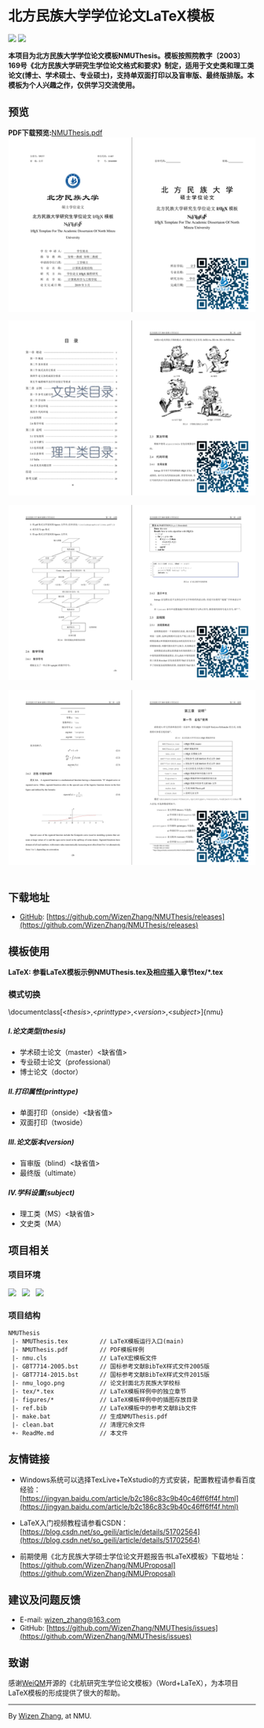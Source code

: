 # 北方民族大学学位论文LaTeX模板
[![](https://img.shields.io/badge/version-v5.0-brightgreen.svg)](https://github.com/WizenZhang/NMUThesis/releases)   ![](https://img.shields.io/badge/license-MIT-blue.svg)

**本项目为北方民族大学学位论文模板NMUThesis。模板按照院教字〔2003〕169号《北方民族大学研究生学位论文格式和要求》制定，适用于文史类和理工类论文(博士、学术硕士、专业硕士)，支持单双面打印以及盲审版、最终版排版。本模板为个人兴趣之作，仅供学习交流使用。**


## 预览

**PDF下载预览:**[NMUThesis.pdf](https://raw.githubusercontent.com/WizenZhang/NMUThesis/master/NMUThesis.pdf)
![](figures/NMUThesis_1.png)

![](figures/NMUThesis_2.png) 
  
![](figures/NMUThesis_3.png) 
  
![](figures/NMUThesis_4.png)   

## 下载地址

+ [GitHub](https://github.com/WizenZhang/NMUThesis): [https://github.com/WizenZhang/NMUThesis/releases](https://github.com/WizenZhang/NMUThesis/releases)

## 模板使用

**LaTeX: 参看LaTeX模板示例NMUThesis.tex及相应插入章节tex/*.tex**

### 模式切换

\documentclass[<*thesis*>,<*printtype*>,<*version*>,<*subject*>]{nmu}

##### I.论文类型(thesis)
+ 学术硕士论文（master）<缺省值>
+ 专业硕士论文（professional）
+ 博士论文（doctor）

##### II.打印属性(printtype)

+ 单面打印（onside）<缺省值>
+ 双面打印（twoside）

##### III.论文版本(version)
+ 盲审版（blind）<缺省值>
+ 最终版（ultimate）

##### IV.学科设置(subject)
+ 理工类（MS）<缺省值>
+ 文史类（MA）
## 项目相关

### 项目环境

![](https://img.shields.io/badge/Windows%207-64bit-blue.svg)   ![](https://img.shields.io/badge/TeXstudio-2.12.8-orange.svg)   ![](https://img.shields.io/badge/Texlive2017-20170524-ff69b4.svg)

### 项目结构

```
NMUThesis
 |- NMUThesis.tex         // LaTeX模板运行入口(main)
 |- NMUThesis.pdf         // PDF模板样例
 |- nmu.cls               // LaTeX宏模板文件
 |- GBT7714-2005.bst      // 国标参考文献BibTeX样式文件2005版
 |- GBT7714-2015.bst      // 国标参考文献BibTeX样式文件2015版
 |- nmu_logo.png          // 论文封面北方民族大学校标
 |- tex/*.tex             // LaTeX模板样例中的独立章节
 |- figures/*             // LaTeX模板样例中的插图存放目录
 |- ref.bib               // LaTeX模板中的参考文献Bib文件
 |- make.bat              // 生成NMUThesis.pdf
 |- clean.bat             // 清理冗余文件
 +- ReadMe.md             // 本文件
```

## 友情链接

+ Windows系统可以选择TexLive+TeXstudio的方式安装，配置教程请参看百度经验：
[https://jingyan.baidu.com/article/b2c186c83c9b40c46ff6ff4f.html](https://jingyan.baidu.com/article/b2c186c83c9b40c46ff6ff4f.html)

+ LaTeX入门视频教程请参看CSDN：
[https://blog.csdn.net/so_geili/article/details/51702564](https://blog.csdn.net/so_geili/article/details/51702564)

+ 前期使用《北方民族大学硕士学位论文开题报告书LaTeX模板》下载地址：
[https://github.com/WizenZhang/NMUProposal](https://github.com/WizenZhang/NMUProposal)

## 建议及问题反馈

+ E-mail: [wizen_zhang@163.com](wizen_zhang@163.com)
+ GitHub: [https://github.com/WizenZhang/NMUThesis/issues](https://github.com/WizenZhang/NMUThesis/issues)

## 致谢

感谢[WeiQM](https://github.com/CheckBoxStudio/BUAAThesis)开源的《北航研究生学位论文模板》（Word+LaTeX），为本项目LaTeX模板的形成提供了很大的帮助。

***

By [Wizen Zhang](https://wizenzhang.github.io/), at NMU.